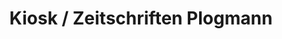 ---
title: "Kiosk / Zeitschriften Plogmann"
url: /bonn/kiosk-zeitschriften-plogmann/
shop: Kiosk
---